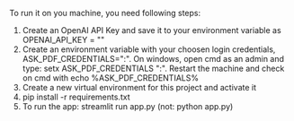 To run it on you machine, you need following steps:
1. Create an OpenAI API Key and save it to your environment variable as OPENAI_API_KEY = "<your key>"
2. Create an environment variable with your choosen login credentials, ASK_PDF_CREDENTIALS="<username>:<password>".
   On windows, open cmd as an admin and type: setx ASK_PDF_CREDENTIALS "<username>:<password>".
   Restart the machine and check on cmd with echo %ASK_PDF_CREDENTIALS%
3. Create a new virtual environment for this project and activate it
4. pip install -r requirements.txt
5. To run the app: streamlit run app.py (not: python app.py)
 
